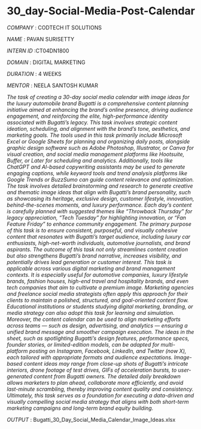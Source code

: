 # 30_day-Social-Media-Post-Calendar

*COMPANY* : CODTECH IT SOLUTIONS

*NAME* : PAVAN SURISETTY

*INTERN ID* :CT04DN1800

*DOMAIN* : DIGITAL MARKETING

*DURATION* : 4 WEEKS

*MENTOR* : NEELA SANTOSH KUMAR

*The task of creating a 30-day social media calendar with image ideas for the luxury automobile brand Bugatti is a comprehensive content planning initiative aimed at enhancing the brand’s online presence, driving audience engagement, and reinforcing the elite, high-performance identity associated with Bugatti’s legacy. This task involves strategic content ideation, scheduling, and alignment with the brand’s tone, aesthetics, and marketing goals. The tools used in this task primarily include Microsoft Excel or Google Sheets for planning and organizing daily posts, alongside graphic design software such as Adobe Photoshop, Illustrator, or Canva for visual creation, and social media management platforms like Hootsuite, Buffer, or Later for scheduling and analytics. Additionally, tools like ChatGPT and AI-based copywriting assistants may be used to generate engaging captions, while keyword tools and trend analysis platforms like Google Trends or BuzzSumo can guide content relevance and optimization. The task involves detailed brainstorming and research to generate creative and thematic image ideas that align with Bugatti’s brand personality, such as showcasing its heritage, exclusive design, customer lifestyle, innovation, behind-the-scenes moments, and luxury performance. Each day’s content is carefully planned with suggested themes like “Throwback Thursday” for legacy appreciation, “Tech Tuesday” for highlighting innovation, or “Fan Feature Friday” to enhance community engagement. The primary purpose of this task is to ensure consistent, purposeful, and visually cohesive content that resonates with Bugatti’s target audience, including luxury car enthusiasts, high-net-worth individuals, automotive journalists, and brand aspirants. The outcome of this task not only streamlines content creation but also strengthens Bugatti’s brand narrative, increases visibility, and potentially drives lead generation or customer interest. This task is applicable across various digital marketing and brand management contexts. It is especially useful for automotive companies, luxury lifestyle brands, fashion houses, high-end travel and hospitality brands, and even tech companies that aim to cultivate a premium image. Marketing agencies and freelance social media strategists often apply this approach for their clients to maintain a polished, structured, and goal-oriented content flow. Educational institutions or students studying digital marketing, branding, or media strategy can also adopt this task for learning and simulation. Moreover, the content calendar can be used to align marketing efforts across teams — such as design, advertising, and analytics — ensuring a unified brand message and smoother campaign execution. The ideas in the sheet, such as spotlighting Bugatti’s design features, performance specs, founder stories, or limited-edition models, can be adapted for multi-platform posting on Instagram, Facebook, LinkedIn, and Twitter (now X), each tailored with appropriate formats and audience expectations. Image-based content ideas may range from close-up shots of Bugatti’s intricate interiors, drone footage of test drives, GIFs of acceleration bursts, to user-generated content from Bugatti owners. The detailed daily breakdown allows marketers to plan ahead, collaborate more efficiently, and avoid last-minute scrambling, thereby improving content quality and consistency. Ultimately, this task serves as a foundation for executing a data-driven and visually compelling social media strategy that aligns with both short-term marketing campaigns and long-term brand equity building.*

*OUTPUT* : Bugatti_30_Day_Social_Media_Calendar_Image_Ideas.xlsx
